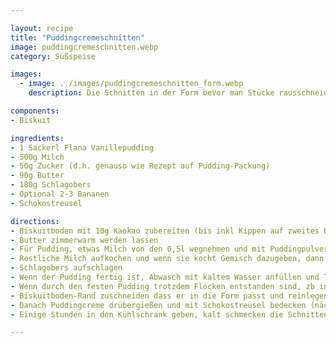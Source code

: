 ```yaml
---

layout: recipe
title: "Puddingcremeschnitten"
image: puddingcremeschnitten.webp
category: Süßspeise

images:
  - image: ../images/puddingcremeschnitten_form.webp
    description: Die Schnitten in der Form bevor man Stücke rausschneidet

components:
- Biskuit

ingredients:
- 1 Sackerl Flana Vanillepudding
- 500g Milch
- 50g Zucker (d.h. genauso wie Rezept auf Pudding-Packung)
- 90g Butter
- 180g Schlagobers
- Optional 2-3 Bananen
- Schokostreusel

directions:
- Biskuitboden mit 10g Kaokao zubereiten (bis inkl Kippen auf zweites Backpapier)
- Butter zimmerwarm werden lassen
- Für Pudding, etwas Milch von den 0,5l wegnehmen und mit Puddingpulver und 50g Zucker vermischen
- Restliche Milch aufkochen und wenn sie kocht Gemisch dazugeben, dann ca 1min kochen lassen während man umrührt und Pudding auskühlen lassen
- Schlagobers aufschlagen
- Wenn der Pudding fertig ist, Abwasch mit kaltem Wasser anfüllen und Topf reinstellen damit der Pudding schneller auskühlt. Kurz danach die zimmerwarme Butte einrühren und danach das Schlagobers einrühren (alles sollte ca dieselbe Temperatur haben damit die Butter nicht ausflockt, aber der Pudding sollte noch nicht fest werden)
- Wenn durch den festen Pudding trotzdem Flocken entstanden sind, zb in der Abwasch heißes Wasser einlassen, Topf reinstellen und umrühren bis es eine cremige Konsistenz ist [(Quelle)](https://www.chefkoch.de/forum/2,10,18142/Buttercreme-flockt.html)
- Biskuitboden-Rand zuschneiden dass er in die Form passt und reinlegen, Banane in Stücke schneiden und belegen
- Danach Puddingcreme drübergießen und mit Schokostreusel bedecken (nächstes Mal evtl erst wenn kalt?)
- Einige Stunden in den Kühlschrank geben, kalt schmecken die Schnitten am Besten

---
```


